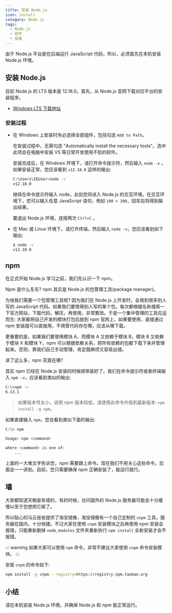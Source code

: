 ```yaml
---
title: 安装 Node.js
icon: install
category: Node.js
tags:
  - Node.js
  - 软件
  - 安装
---
```


由于 Node.js 平台是在后端运行 JavaScript 代码，所以，必须首先在本机安装 Node.js 环境。

<!-- more -->

## 安装 Node.js

目前 Node.js 的 LTS 版本是 12.18.0。首先，从 Node.js 官网下载对应平台的安装程序。

- [Windows LTS 下载地址](https://nodejs.org/dist/v12.18.0/node-v12.18.0-x64.msi)

### 安装过程

- 在 Windows 上安装时务必选择全部组件，包括勾选 `Add to Path`。

  在安装过程中，无需勾选 "Automatically install the necessary tools"。选中此项会在电脑中安装 VS 等日常开发使用不到的软件。

  安装完成后，在 Windows 环境下，请打开命令提示符，然后输入 `node -v` ，如果安装正常，您应该看到 `v12.18.0` 这样的输出:

  ```bash
  C:\Users\IEUser>node -v
  v12.18.0
  ```

  继续在命令提示符输入 node，此刻您将进入 Node.js 的交互环境。在交互环境下，您可以输入任意 JavaScript 语句，例如 `100 + 200`，回车后将得到输出结果。

  要退出 Node.js 环境，连按两次 `Ctrl+C` 。

- 在 Mac 或 Linux 环境下，请打开终端，然后输入 `node -v`，您应该看到如下输出:

  ```sh
  $ node -v
  v12.18.0
  ```

## npm

在正式开始 Node.js 学习之前，我们先认识一下 npm。

Npm 是什么东东? npm 其实是 Node.js 的包管理工具(package manager)。

为啥我们需要一个包管理工具呢? 因为我们在 Node.js 上开发时，会用到很多别人写的 JavaScript 代码。如果我们要使用别人写的某个包，每次都根据名称搜索一下官方网站，下载代码，解压，再使用，非常繁琐。于是一个集中管理的工具应运而生: 大家都把自己开发的模块打包后放到 npm 官网上，如果要使用，直接通过 npm 安装就可以直接用，不用管代码存在哪，应该从哪下载。

更重要的是，如果我们要使用模块 A，而模块 A 又依赖于模块 B，模块 B 又依赖于模块 X 和模块 Y，npm 可以根据依赖关系，把所有依赖的包都下载下来并管理起来。否则，靠我们自己手动管理，肯定既麻烦又容易出错。

讲了这么多，npm 究竟在哪?

其实 npm 已经在 Node.js 安装的时候顺带装好了。我们在命令提示符或者终端输入 `npm -v`，应该看到类似的输出:

```bash
C:\>npm -v
6.13.1
```

> 如果版本号太小，说明 npm 版本较低，请使用此命令升级到最新版本: `npm install -g npm`。

如果直接输入 `npm`，您会看到类似下面的输出:

```bash
C:\> npm

Usage: npm <command>

where <command> is one of:
    ...
```

上面的一大堆文字告诉您，npm 需要跟上命令。现在我们不用关心这些命令，后面会一一讲到。目前，您只需要确保 npm 正确安装了，能运行就行。

## 墙

大家都知道天朝是有墙的，有的时候，访问国外的 Node.js 服务器可能会十分缓慢以至于您想把它砸了。

所以贴心的马云爸爸提供了淘宝镜像，淘宝镜像有一个自己定制的 `cnpm` 工具，服务器在国内，十分快捷。不过大家在使用 `cnpm` 安装模块之后再使用 npm 安装会报错，只能重新删掉 `node_modules` 文件夹重新执行 `npm install` 全新安装才会不报错。

::: warning
如果大家可以使用 `npm` 命令，非常不建议大家使用 `cnpm` 命令安装模块。
:::

安装 `cnpm` 的命令如下:

```sh
npm install -g cnpm --registry=https://registry.npm.taobao.org
```

## 小结

请在本机安装 Node.js 环境，并确保 Node.js 和 npm 能正常运行。
